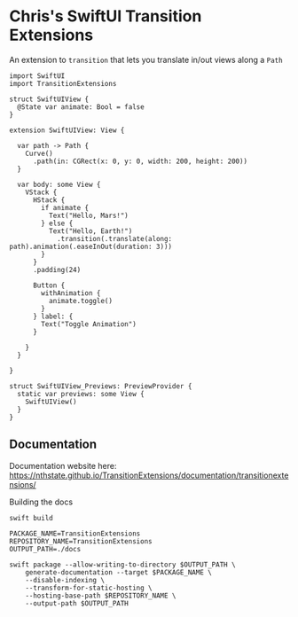 # Chris's SwiftUI Transition Extensions

An extension to `transition` that lets you translate in/out views along a `Path`

```
import SwiftUI
import TransitionExtensions

struct SwiftUIView {
  @State var animate: Bool = false
}

extension SwiftUIView: View {
  
  var path -> Path {
    Curve()
      .path(in: CGRect(x: 0, y: 0, width: 200, height: 200))
  }
  
  var body: some View {
    VStack {
      HStack {
        if animate {
          Text("Hello, Mars!")
        } else {
          Text("Hello, Earth!")
            .transition(.translate(along: path).animation(.easeInOut(duration: 3)))
        }
      }
      .padding(24)
      
      Button {
        withAnimation {
          animate.toggle()
        }
      } label: {
        Text("Toggle Animation")
      }
      
    }
  }
  
}

struct SwiftUIView_Previews: PreviewProvider {
  static var previews: some View {
    SwiftUIView()
  }
}

```


## Documentation

Documentation website here: https://nthstate.github.io/TransitionExtensions/documentation/transitionextensions/

Building the docs

```
swift build
```

```
PACKAGE_NAME=TransitionExtensions
REPOSITORY_NAME=TransitionExtensions
OUTPUT_PATH=./docs

swift package --allow-writing-to-directory $OUTPUT_PATH \
    generate-documentation --target $PACKAGE_NAME \
    --disable-indexing \
    --transform-for-static-hosting \
    --hosting-base-path $REPOSITORY_NAME \
    --output-path $OUTPUT_PATH
 ```